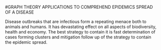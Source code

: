 #GRAPH THEORY APPLICATIONS TO COMPREHEND EPIDEMICS SPREAD OF A DISEASE

Disease outbreaks that are infectious form a repeating menace both to animals and humans.
It has devastating effect on all aspects of biodiversity, health and economy.
The best strategy to contain it is fast determination of cases forming clusters and mitigation follow up of the strategy to contain the epidemic spread.
